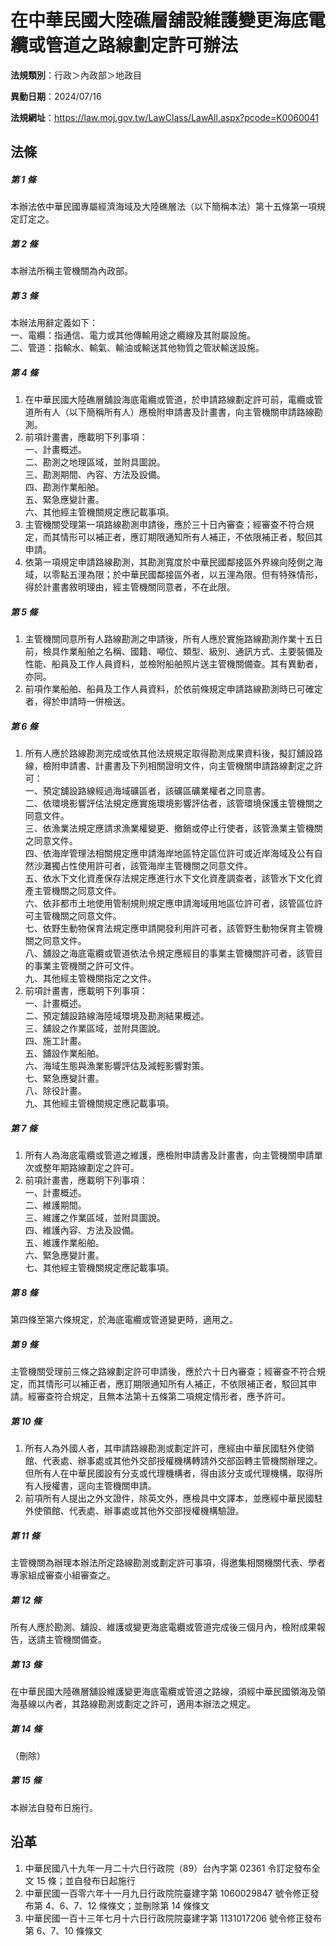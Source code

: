 # 在中華民國大陸礁層舖設維護變更海底電纜或管道之路線劃定許可辦法




**法規類別**：行政＞內政部＞地政目

**異動日期**：2024/07/16  

**法規網址**：https://law.moj.gov.tw/LawClass/LawAll.aspx?pcode=K0060041



## 法條
##### 第 1 條
本辦法依中華民國專屬經濟海域及大陸礁層法（以下簡稱本法）第十五條第一項規定訂定之。

##### 第 2 條
本辦法所稱主管機關為內政部。

##### 第 3 條
本辦法用辭定義如下：  
一、電纜：指通信、電力或其他傳輸用途之纜線及其附屬設施。  
二、管道：指輸水、輸氣、輸油或輸送其他物質之管狀輸送設施。

##### 第 4 條
1. 在中華民國大陸礁層舖設海底電纜或管道，於申請路線劃定許可前，電纜或管道所有人（以下簡稱所有人）應檢附申請書及計畫書，向主管機關申請路線勘測。
1. 前項計畫書，應載明下列事項：  
一、計畫概述。  
二、勘測之地理區域，並附具圖說。  
三、勘測期間、內容、方法及設備。  
四、勘測作業船舶。  
五、緊急應變計畫。  
六、其他經主管機關規定應記載事項。
1. 主管機關受理第一項路線勘測申請後，應於三十日內審查；經審查不符合規定，而其情形可以補正者，應訂期限通知所有人補正，不依限補正者，駁回其申請。
1. 依第一項規定申請路線勘測，其勘測寬度於中華民國鄰接區外界線向陸側之海域，以零點五浬為限；於中華民國鄰接區外者，以五浬為限。但有特殊情形，得於計畫書敘明理由，經主管機關同意者，不在此限。

##### 第 5 條
1. 主管機關同意所有人路線勘測之申請後，所有人應於實施路線勘測作業十五日前，檢具作業船舶之名稱、國籍、噸位、類型、級別、通訊方式、主要裝備及性能、船員及工作人員資料，並檢附船舶照片送主管機關備查。其有異動者，亦同。
1. 前項作業船舶、船員及工作人員資料，於依前條規定申請路線勘測時已可確定者，得於申請時一併檢送。

##### 第 6 條
1. 所有人應於路線勘測完成或依其他法規規定取得勘測成果資料後，擬訂舖設路線，檢附申請書、計畫書及下列相關證明文件，向主管機關申請路線劃定之許可：  
一、預定舖設路線經過海域礦區者，該礦區礦業權者之同意書。  
二、依環境影響評估法規定應實施環境影響評估者，該管環境保護主管機關之同意文件。  
三、依漁業法規定應請求漁業權變更、撤銷或停止行使者，該管漁業主管機關之同意文件。  
四、依海岸管理法相關規定應申請海岸地區特定區位許可或近岸海域及公有自然沙灘獨占性使用許可者，該管海岸主管機關之同意文件。  
五、依水下文化資產保存法規定應進行水下文化資產調查者，該管水下文化資產主管機關之同意文件。  
六、依非都市土地使用管制規則規定應申請海域用地區位許可者，該管區位許可主管機關之同意文件。  
七、依野生動物保育法規定應申請開發利用許可者，該管野生動物保育主管機關之同意文件。  
八、舖設之海底電纜或管道依法令規定應經目的事業主管機關許可者，該管目的事業主管機關之許可文件。  
九、其他經主管機關指定之文件。
1. 前項計畫書，應載明下列事項：  
一、計畫概述。  
二、預定舖設路線海陸域環境及勘測結果概述。  
三、舖設之作業區域，並附具圖說。  
四、施工計畫。  
五、舖設作業船舶。  
六、海域生態與漁業影響評估及減輕影響對策。  
七、緊急應變計畫。  
八、除役計畫。  
九、其他經主管機關規定應記載事項。

##### 第 7 條
1. 所有人為海底電纜或管道之維護，應檢附申請書及計畫書，向主管機關申請單次或整年期路線劃定之許可。
1. 前項計畫書，應載明下列事項：  
一、計畫概述。  
二、維護期間。  
三、維護之作業區域，並附具圖說。  
四、維護內容、方法及設備。  
五、維護作業船舶。  
六、緊急應變計畫。  
七、其他經主管機關規定應記載事項。

##### 第 8 條
第四條至第六條規定，於海底電纜或管道變更時，適用之。

##### 第 9 條
主管機關受理前三條之路線劃定許可申請後，應於六十日內審查；經審查不符合規定，而其情形可以補正者，應訂期限通知所有人補正，不依限補正者，駁回其申請。經審查符合規定，且無本法第十五條第二項規定情形者，應予許可。

##### 第 10 條
1. 所有人為外國人者，其申請路線勘測或劃定許可，應經由中華民國駐外使領館、代表處、辦事處或其他外交部授權機構轉請外交部函轉主管機關辦理之。但所有人在中華民國設有分支或代理機構者，得由該分支或代理機構，取得所有人授權書，逕向主管機關申請。
1. 前項所有人提出之外文證件，除英文外，應檢具中文譯本，並應經中華民國駐外使領館、代表處、辦事處或其他外交部授權機構驗證。

##### 第 11 條
主管機關為辦理本辦法所定路線勘測或劃定許可事項，得邀集相關機關代表、學者專家組成審查小組審查之。

##### 第 12 條
所有人應於勘測、舖設、維護或變更海底電纜或管道完成後三個月內，檢附成果報告，送請主管機關備查。

##### 第 13 條
在中華民國大陸礁層舖設維護變更海底電纜或管道之路線，須經中華民國領海及領海基線以內者，其路線勘測或劃定之許可，適用本辦法之規定。

##### 第 14 條
（刪除）

##### 第 15 條
本辦法自發布日施行。

## 沿革
1. 中華民國八十九年一月二十六日行政院（89）台內字第 02361  令訂定發布全文 15 條；並自發布日起施行
1. 中華民國一百零六年十一月九日行政院院臺建字第 1060029847 號令修正發布第 4、6、7、12  條條文；並刪除第 14 條條文
1. 中華民國一百十三年七月十六日行政院院臺建字第 1131017206 號令修正發布第 6、7、10 條條文
